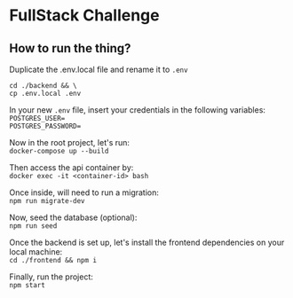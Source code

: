 # FullStack Challenge

## How to run the thing?  

Duplicate the .env.local file and rename it to `.env`  

`cd ./backend && \`  
`cp .env.local .env`  

In your new `.env` file, insert your credentials in the following variables:  
`POSTGRES_USER=`  
`POSTGRES_PASSWORD=`  

Now in the root project, let's run:  
`docker-compose up --build`  

Then access the api container by:  
`docker exec -it <container-id> bash`  

Once inside, will need to run a migration:  
`npm run migrate-dev`  

Now, seed the database (optional):  
`npm run seed`  

Once the backend is set up, let's install the frontend dependencies on your local machine:  
`cd ./frontend && npm i`  

Finally, run the project:  
`npm start`
